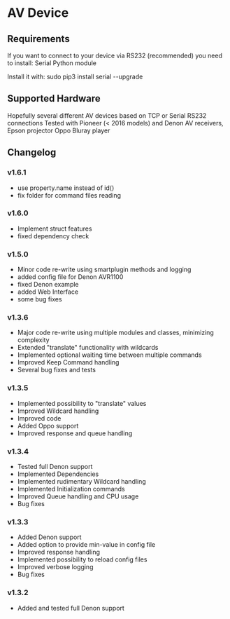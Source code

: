 # AV Device

## Requirements
If you want to connect to your device via RS232 (recommended) you need to install:
Serial Python module

Install it with:
sudo pip3 install serial --upgrade

## Supported Hardware

Hopefully several different AV devices based on TCP or Serial RS232 connections
Tested with Pioneer (< 2016 models) and Denon AV receivers, Epson projector Oppo Bluray player

## Changelog
### v1.6.1
* use property.name instead of id()
* fix folder for command files reading

### v1.6.0
* Implement struct features
* fixed dependency check

### v1.5.0
* Minor code re-write using smartplugin methods and logging
* added config file for Denon AVR1100
* fixed Denon example
* added Web Interface
* some bug fixes

### v1.3.6
* Major code re-write using multiple modules and classes, minimizing complexity
* Extended "translate" functionality with wildcards
* Implemented optional waiting time between multiple commands
* Improved Keep Command handling
* Several bug fixes and tests

### v1.3.5
* Implemented possibility to "translate" values
* Improved Wildcard handling
* Improved code
* Added Oppo support
* Improved response and queue handling

### v1.3.4
* Tested full Denon support
* Implemented Dependencies
* Implemented rudimentary Wildcard handling
* Implemented Initialization commands
* Improved Queue handling and CPU usage
* Bug fixes

### v1.3.3
* Added Denon support
* Added option to provide min-value in config file
* Improved response handling
* Implemented possibility to reload config files
* Improved verbose logging
* Bug fixes

### v1.3.2
* Added and tested full Denon support
